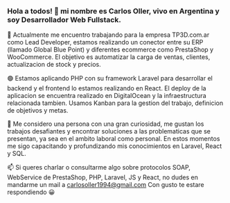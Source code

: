 ### Hola a todos! 👋 mi nombre es Carlos Oller, vivo en Argentina y soy Desarrollador Web Fullstack.

🔭 Actualmente me encuentro trabajando para la empresa TP3D.com.ar como Lead Developer, estamos realizando un conector entre su ERP (llamado Global Blue Point) y diferentes ecommerce como PrestaShop y WooCommerce. El objetivo es automatizar la carga de ventas, clientes, actualizacion de stock y precios.

🟢 Estamos aplicando PHP con su framework Laravel para desarrollar el backend y el frontend lo estamos realizando en React. El deploy de la aplicacion se encuentra realizado en DigitalOcean y la infraestructura relacionada tambien.
Usamos Kanban para la gestion del trabajo, definicion de objetivos y metas.

🌱 Me considero una persona con una gran curiosidad, me gustan los trabajos desafiantes y encontrar soluciones a las problematicas que se presentan, ya sea en el ambito laboral como personal. En estos momentos me sigo capacitando y profundizando mis conocimientos en Laravel, React y SQL.

📫 Si queres charlar o consultarme algo sobre protocolos SOAP, WebService de PrestaShop, PHP, Laravel, JS y React, no dudes en mandarme un mail a carlosoller1994@gmail.com
Con gusto te estare respondiendo 😀


<!--
**cdoller/cdoller** is a ✨ _special_ ✨ repository because its `README.md` (this file) appears on your GitHub profile.

Here are some ideas to get you started:

- 🔭 I’m currently working on ...
- 🌱 I’m currently learning ...
- 👯 I’m looking to collaborate on ...
- 🤔 I’m looking for help with ...
- 💬 Ask me about ...
- 📫 How to reach me: ...
- 😄 Pronouns: ...
- ⚡ Fun fact: ...
-->
